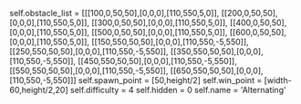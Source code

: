 self.obstacle_list = [[[100,0,50,50],[0,0,0],[110,550,5,0]],
[[200,0,50,50],[0,0,0],[110,550,5,0]],
[[300,0,50,50],[0,0,0],[110,550,5,0]],
[[400,0,50,50],[0,0,0],[110,550,5,0]],
[[500,0,50,50],[0,0,0],[110,550,5,0]],
[[600,0,50,50],[0,0,0],[110,550,5,0]],
[[150,550,50,50],[0,0,0],[110,550,-5,550]],
[[250,550,50,50],[0,0,0],[110,550,-5,550]],
[[350,550,50,50],[0,0,0],[110,550,-5,550]],
[[450,550,50,50],[0,0,0],[110,550,-5,550]],
[[550,550,50,50],[0,0,0],[110,550,-5,550]],
[[650,550,50,50],[0,0,0],[110,550,-5,550]]]
self.spawn_point = [50,height/2]
self.win_point = [width-60,height/2,20]
self.difficulty = 4
self.hidden = 0
self.name = 'Alternating'